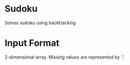 # Sudoku
Solves sudoku using backtracking
# Input Format
2-dimensional array. 
Missing values are represented by '.'.
